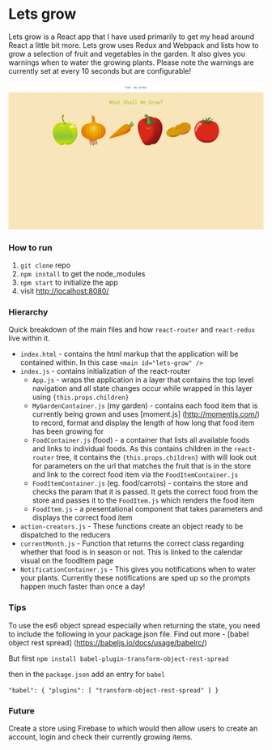 Lets grow
=====================

Lets grow is a React app that I have used primarily to get my head around React a little bit more. Lets grow uses Redux and Webpack and lists how to grow a selection of fruit and vegetables in the garden. It also gives you warnings when to water the growing plants. Please note the warnings are currently set at every 10 seconds but are configurable!

![Lets grow screengrab 1](images/lets-grow-1.jpg)

### How to run

1. `git clone` repo
2. `npm install` to get the node_modules
3. `npm start` to initialize the app
4. visit [http://localhost:8080/](http://localhost:8080/)

### Hierarchy

Quick breakdown of the main files and how `react-router` and `react-redux` live within it.

+ `index.html` - contains the html markup that the application will be contained within. In this case `<main id="lets-grow" />`
+ `index.js` - contains initialization of the react-router
  * `App.js` - wraps the application in a layer that contains the top level navigation and all state changes occur while wrapped in this layer using `{this.props.children}`
  * `MyGardenContainer.js` (my garden) - contains each food item that is currently being grown and uses [moment.js] (http://momentjs.com/) to record, format and display the length of how long that food item has been growing for
  * `FoodContainer.js` (food) - a container that lists all available foods and links to individual foods. As this contains children in the `react-router` tree, it contains the `{this.props.children}` with will look out for parameters on the url that matches the fruit that is in the store and link to the correct food item via the `FoodItemContainer.js`
  * `FoodItemContainer.js` (eg. food/carrots) - contains the store and checks the param that it is passed. It gets the correct food from the store and passes it to the `FoodItem.js` which renders the food item
  * `FoodItem.js` - a presentational component that takes parameters and displays the correct food item
+ `action-creators.js` - These functions create an object ready to be dispatched to the reducers
+ `currentMonth.js` - Function that returns the correct class regarding whether that food is in season or not. This is linked to the calendar visual on the foodItem page
+ `NotificationContainer.js` - This gives you notifications when to water your plants. Currently these notifications are sped up so the prompts happen much faster than once a day!

### Tips

To use the es6 object spread especially when returning the state, you need to include the following in your package.json file. Find out more - [babel object rest spread] (https://babeljs.io/docs/usage/babelrc/)

But first `npm install babel-plugin-transform-object-rest-spread`

then in the `package.json` add an entry for `babel`

  `"babel": {
    "plugins": [
      "transform-object-rest-spread"
    ]
  }`

### Future

Create a store using Firebase to which would then allow users to create an account, login and check their currently growing items.

